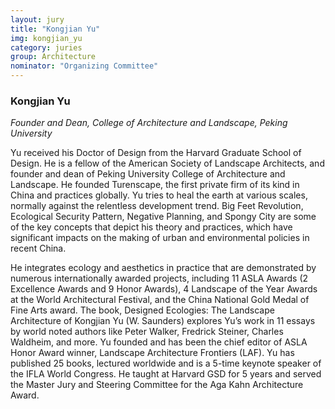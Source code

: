 ```yaml
---
layout: jury
title: "Kongjian Yu"
img: kongjian_yu
category: juries
group: Architecture
nominator: "Organizing Committee"
---
```



### Kongjian Yu

_Founder and Dean, College of Architecture and Landscape, Peking University_

Yu received his Doctor of Design from the Harvard Graduate School of Design. He is a fellow of the American Society of Landscape Architects, and founder and dean of Peking University College of Architecture and Landscape. He founded Turenscape, the first private firm of its kind in China and practices globally. Yu tries to heal the earth at various scales, normally against the relentless development trend. Big Feet Revolution, Ecological Security Pattern, Negative Planning, and Spongy City are some of the key concepts that depict his theory and practices, which have significant impacts on the making of urban and environmental policies in recent China.

He integrates ecology and aesthetics in practice that are demonstrated by numerous internationally awarded projects, including 11 ASLA Awards (2 Excellence Awards and 9 Honor Awards), 4 Landscape of the Year Awards at the World Architectural Festival, and the China National Gold Medal of Fine Arts award. The book, Designed Ecologies: The Landscape Architecture of Kongjian Yu (W. Saunders) explores Yu’s work in 11 essays by world noted authors like Peter Walker, Fredrick Steiner, Charles Waldheim, and more. Yu founded and has been the chief editor of ASLA Honor Award winner, Landscape Architecture Frontiers (LAF). Yu has published 25 books, lectured worldwide and is a 5-time keynote speaker of the IFLA World Congress. He taught at Harvard GSD for 5 years and served the Master Jury and Steering Committee for the Aga Kahn Architecture Award.